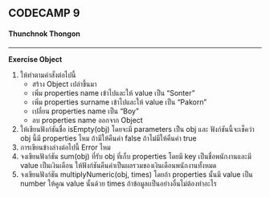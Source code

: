 ## CODECAMP 9
#### Thunchnok Thongon
***

**Exercise Object**

1. ให้ทำตามคำสั่งต่อไปนี้
    - สร้าง Object เปล่าขึ้นมา
    - เพิ่ม properties name เข้าไปและให้ value เป็น “Sonter”
    - เพิ่ม properties surname เข้าไปและให้ value เป็น “Pakorn”
    - เปลี่ยน properties name เป็น “Boy”
    - ลบ properties name ออกจาก Object
2. ให้เขียนฟังก์ชันชื่อ isEmpty(obj) โดยจะมี parameters เป็น obj และ ฟังก์ชันนี้จะเช็คว่า obj นี้มี properties ไหม 
ถ้ามีให้คืนค่า false ถ้าไม่มีให้คืนค่า true
3. การเขียนข้างล่างต่อไปนี้ Error ไหม
4. จงเขียนฟังก์ชัน sum(obj) ที่รับ obj ที่เก็บ properties โดยมี key เป็นชื่อพนักงานและมี value เป็นเงินเดือน 
ให้ฟังก์ชันคืนค่าเป็นผลรวมของเงินเดือนพนักงานทั้งหมด
5. จงเขียนฟังก์ชัน multiplyNumeric(obj, times) โดยถ้า properties นั้นมี value เป็น number 
ให้คูณ value นั้นด้วย times ถ้าข้อมูลเเป็นอย่างอื่นไม่ต้องทำอะไร



